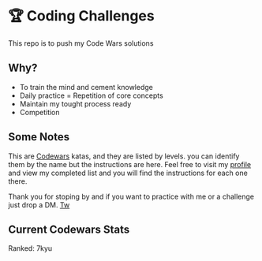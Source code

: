 # :trophy: Coding Challenges

This repo is to push my Code Wars solutions

## Why?

* To train the mind and cement knowledge
* Daily practice = Repetition of core concepts
* Maintain my tought process ready 
* Competition


## Some Notes

This are [Codewars](https://codewars.com) katas, and they are listed by levels. you can identify them by the name but the instructions are here. Feel free to visit my [profile](https://www.codewars.com/users/efs0-cod3/completed) and view my completed list and you will find the instructions for each one there.

Thank you for stoping by and if you want to practice with me or a challenge just drop a DM.
[Tw](efs0_code)

## Current Codewars Stats

Ranked: 7kyu